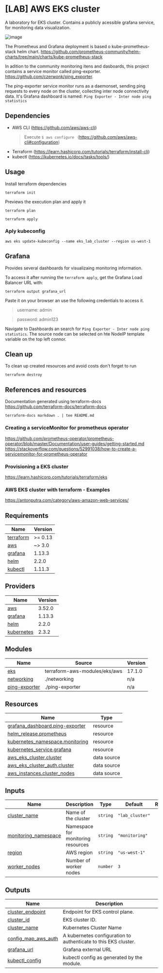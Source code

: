 # [LAB] AWS EKS cluster
A laboratory for EKS cluster.
Contains a publicly acessible grafana service, for monitoring data visualization.

![image](https://user-images.githubusercontent.com/8085607/128797001-d729a0cd-4a0e-4117-a7b6-0a7425f4f350.png)

The Prometheus and Grafana deployment is based o kube-prometheus-stack helm chart.
https://github.com/prometheus-community/helm-charts/tree/main/charts/kube-prometheus-stack

In adition to the community monitoring itens and dasboards, this project contains a service
monitor called ping-exporter.
https://github.com/czerwonk/ping_exporter.

The ping-exporter service monitor runs as a daemonset, sending ping requests to every node on the cluster,
collecting inter node connectivity data.
It's Grafana dashboard is named: `Ping Exporter - Inter node ping statistics`

## Dependencies
- AWS CLI (https://github.com/aws/aws-cli)
  > Execute `$ aws configure ` (https://github.com/aws/aws-cli#configuration)
- Terraform (https://learn.hashicorp.com/tutorials/terraform/install-cli)
- kubectl (https://kubernetes.io/docs/tasks/tools/)

## Usage
Install terraform dependencies
```
terraform init
```
Previews the execution plan and apply it
```
terraform plan
```
```
terraform apply
```
### Aply kubeconfig
```
aws eks update-kubeconfig --name eks_lab_cluster --region us-west-1
```
## Grafana
Provides several dashboards for visualizaing monitoring information.

To access it after running the `terraform apply`, get the Grafana Load Balancer URL with:
```
terraform output grafana_url
```
Paste it on your browser an use the following credentials to access it.

 > username: admin

 > password: admin123

Navigate to Dashboards an search for `Ping Exporter - Inter node ping statistics`.
The source node can be selected on hte NodeIP template variable on the top left connor.

## Clean up
To clean up created resources and avoid costs don't forget to run
```
terraform destroy
```
## References and resources

Documentation generated using terraform-docs
https://github.com/terraform-docs/terraform-docs
```
terraform-docs markdown . | tee README.md
```

### Creating a serviceMonitor for prometheus operator
https://github.com/prometheus-operator/prometheus-operator/blob/master/Documentation/user-guides/getting-started.md
https://stackoverflow.com/questions/52991038/how-to-create-a-servicemonitor-for-prometheus-operator

### Provisioning a EKS cluster
https://learn.hashicorp.com/tutorials/terraform/eks

### AWS EKS cluster with terraform - Examples
https://antonputra.com/category/aws-amazon-web-services/

## Requirements

| Name | Version |
|------|---------|
| <a name="requirement_terraform"></a> [terraform](#requirement\_terraform) | >= 0.13 |
| <a name="requirement_aws"></a> [aws](#requirement\_aws) | ~> 3.0 |
| <a name="requirement_grafana"></a> [grafana](#requirement\_grafana) | 1.13.3 |
| <a name="requirement_helm"></a> [helm](#requirement\_helm) | 2.2.0 |
| <a name="requirement_kubectl"></a> [kubectl](#requirement\_kubectl) | 1.11.3 |

## Providers

| Name | Version |
|------|---------|
| <a name="provider_aws"></a> [aws](#provider\_aws) | 3.52.0 |
| <a name="provider_grafana"></a> [grafana](#provider\_grafana) | 1.13.3 |
| <a name="provider_helm"></a> [helm](#provider\_helm) | 2.2.0 |
| <a name="provider_kubernetes"></a> [kubernetes](#provider\_kubernetes) | 2.3.2 |

## Modules

| Name | Source | Version |
|------|--------|---------|
| <a name="module_eks"></a> [eks](#module\_eks) | terraform-aws-modules/eks/aws | 17.1.0 |
| <a name="module_networking"></a> [networking](#module\_networking) | ./networking | n/a |
| <a name="module_ping-exporter"></a> [ping-exporter](#module\_ping-exporter) | ./ping-exporter | n/a |

## Resources

| Name | Type |
|------|------|
| [grafana_dashboard.ping-exporter](https://registry.terraform.io/providers/grafana/grafana/1.13.3/docs/resources/dashboard) | resource |
| [helm_release.prometheus](https://registry.terraform.io/providers/hashicorp/helm/2.2.0/docs/resources/release) | resource |
| [kubernetes_namespace.monitoring](https://registry.terraform.io/providers/hashicorp/kubernetes/latest/docs/resources/namespace) | resource |
| [kubernetes_service.grafana](https://registry.terraform.io/providers/hashicorp/kubernetes/latest/docs/resources/service) | resource |
| [aws_eks_cluster.cluster](https://registry.terraform.io/providers/hashicorp/aws/latest/docs/data-sources/eks_cluster) | data source |
| [aws_eks_cluster_auth.cluster](https://registry.terraform.io/providers/hashicorp/aws/latest/docs/data-sources/eks_cluster_auth) | data source |
| [aws_instances.cluster_nodes](https://registry.terraform.io/providers/hashicorp/aws/latest/docs/data-sources/instances) | data source |

## Inputs

| Name | Description | Type | Default | Required |
|------|-------------|------|---------|:--------:|
| <a name="input_cluster_name"></a> [cluster\_name](#input\_cluster\_name) | Name of the cluster | `string` | `"lab_cluster"` | no |
| <a name="input_monitoring_namespace"></a> [monitoring\_namespace](#input\_monitoring\_namespace) | Namespace for monitoring resources | `string` | `"monitoring"` | no |
| <a name="input_region"></a> [region](#input\_region) | AWS region | `string` | `"us-west-1"` | no |
| <a name="input_worker_nodes"></a> [worker\_nodes](#input\_worker\_nodes) | Number of worker nodes | `number` | `3` | no |

## Outputs

| Name | Description |
|------|-------------|
| <a name="output_cluster_endpoint"></a> [cluster\_endpoint](#output\_cluster\_endpoint) | Endpoint for EKS control plane. |
| <a name="output_cluster_id"></a> [cluster\_id](#output\_cluster\_id) | EKS cluster ID. |
| <a name="output_cluster_name"></a> [cluster\_name](#output\_cluster\_name) | Kubernetes Cluster Name |
| <a name="output_config_map_aws_auth"></a> [config\_map\_aws\_auth](#output\_config\_map\_aws\_auth) | A kubernetes configuration to authenticate to this EKS cluster. |
| <a name="output_grafana_url"></a> [grafana\_url](#output\_grafana\_url) | Grafana external URL |
| <a name="output_kubectl_config"></a> [kubectl\_config](#output\_kubectl\_config) | kubectl config as generated by the module. |
